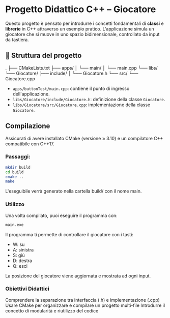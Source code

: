 # Progetto Didattico C++ – Giocatore

Questo progetto è pensato per introdurre i concetti fondamentali di **classi** e **librerie** in C++ attraverso un esempio pratico. 
L'applicazione simula un giocatore che si muove in uno spazio bidimensionale, controllato da input da tastiera.

## 📁 Struttura del progetto

. ├── CMakeLists.txt ├── apps/ │ └── main/ │ └── main.cpp └── libs/ └── Giocatore/ ├── include/ │ └── Giocatore.h └── src/ └── Giocatore.cpp

- `apps/buttonTest/main.cpp`: contiene il punto di ingresso dell'applicazione.
- `libs/Giocatore/include/Giocatore.h`: definizione della classe `Giocatore`.
- `libs/Giocatore/src/Giocatore.cpp`: implementazione della classe `Giocatore`.

##  Compilazione

Assicurati di avere installato CMake (versione ≥ 3.10) e un compilatore C++ compatibile con C++17.


### Passaggi:

```bash
mkdir build
cd build
cmake ..
make 
```

L'eseguibile verrà generato nella cartella build/ con il nome main.

### Utilizzo
Una volta compilato, puoi eseguire il programma con:

```bash
main.exe
```

Il programma ti permette di controllare il giocatore con i tasti:

- W: su
- A: sinistra
- S: giù
- D: destra
- Q: esci

La posizione del giocatore viene aggiornata e mostrata ad ogni input.

### Obiettivi Didattici
Comprendere la separazione tra interfaccia (.h) e implementazione (.cpp)
Usare CMake per organizzare e compilare un progetto multi-file
Introdurre il concetto di modularità e riutilizzo del codice
